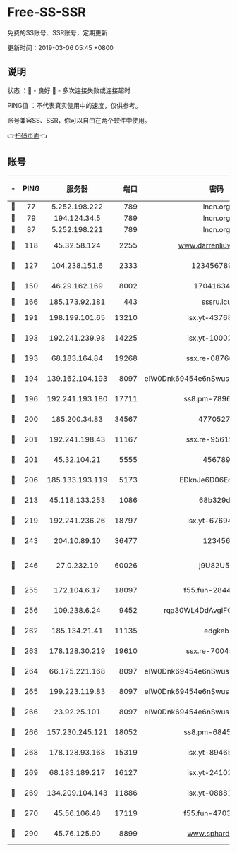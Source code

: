 # Free-SS-SSR

免费的SS账号、SSR账号，定期更新

更新时间：2019-03-06 05:45 +0800

## 说明

状态     ：🙂 - 良好 🙁 - 多次连接失败或连接超时

PING值   ：不代表真实使用中的速度，仅供参考。

账号兼容SS、SSR，你可以自由在两个软件中使用。

👉[扫码页面](https://liesauer.github.io/free-ss-ssr.github.io/)👈

## 账号

|-|PING|服务器|端口|密码|加密方式|区域|
|:----:|:----:|:-----:|-----:|:----:|:----:|:----:|
|🙂|77|5.252.198.222|789|lncn.org|rc4|JP|
|🙂|79|194.124.34.5|789|lncn.org|rc4|JP|
|🙂|87|5.252.198.221|789|lncn.org|rc4|JP|
|🙂|118|45.32.58.124|2255|www.darrenliuwei.com|aes-256-cfb|JP|
|🙂|127|104.238.151.6|2333|12345678900|aes-256-cfb|JP|
|🙂|150|46.29.162.169|8002|1704163453|aes-256-cfb|RU|
|🙂|166|185.173.92.181|443|sssru.icu|rc4-md5|RU|
|🙂|191|198.199.101.65|13210|isx.yt-43768936|aes-256-cfb|US|
|🙂|193|192.241.239.98|14225|isx.yt-10002331|aes-256-cfb|US|
|🙂|193|68.183.164.84|19268|ssx.re-08766670|aes-256-cfb|US|
|🙂|194|139.162.104.193|8097|eIW0Dnk69454e6nSwuspv9DmS201tQ0D|aes-256-cfb|JP|
|🙂|196|192.241.193.180|17711|ss8.pm-78965598|aes-256-cfb|US|
|🙂|200|185.200.34.83|34567|47705279|aes-256-cfb|US|
|🙂|201|192.241.198.43|11167|ssx.re-95619566|aes-256-cfb|US|
|🙂|201|45.32.104.21|5555|456789|aes-256-cfb|SG|
|🙂|206|185.133.193.119|5173|EDknJe6D06EoWDaw|aes-256-cfb|US|
|🙂|213|45.118.133.253|1086|68b329da|aes-256-cfb|SG|
|🙂|219|192.241.236.26|18797|isx.yt-67694274|aes-256-cfb|US|
|🙂|243|204.10.89.10|36477|123456|aes-256-cfb|US|
|🙂|246|27.0.232.19|60026|j9U82U53|xchacha20-ietf-poly1305|HK|
|🙂|255|172.104.6.17|18097|f55.fun-28441819|aes-256-cfb|US|
|🙂|256|109.238.6.24|9452|rqa30WL4DdAvgIFG6Fs3znzTa|aes-256-cfb|FR|
|🙂|262|185.134.21.41|11135|edgkeb|aes-256-cfb|GB|
|🙂|263|178.128.30.219|19610|ssx.re-70045890|aes-256-cfb|SG|
|🙂|264|66.175.221.168|8097|eIW0Dnk69454e6nSwuspv9DmS201tQ0D|aes-256-cfb|US|
|🙂|265|199.223.119.83|8097|eIW0Dnk69454e6nSwuspv9DmS201tQ0D|aes-256-cfb|US|
|🙂|266|23.92.25.101|8097|eIW0Dnk69454e6nSwuspv9DmS201tQ0D|aes-256-cfb|US|
|🙂|266|157.230.245.121|18052|ss8.pm-68457462|aes-256-cfb|SG|
|🙂|268|178.128.93.168|15319|isx.yt-89465296|aes-256-cfb|SG|
|🙂|269|68.183.189.217|16127|isx.yt-24102866|aes-256-cfb|SG|
|🙂|269|134.209.104.143|11886|isx.yt-08881056|aes-256-cfb|SG|
|🙂|270|45.56.106.48|17119|f55.fun-47038034|aes-256-cfb|US|
|🙂|290|45.76.125.90|8899|www.sphard.com|aes-256-cfb|JP|
